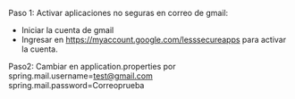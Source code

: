 Paso 1:
Activar aplicaciones no seguras en correo de gmail:
- Iniciar la cuenta de gmail
- Ingresar en https://myaccount.google.com/lesssecureapps para activar la cuenta.

Paso2: Cambiar en application.properties por
spring.mail.username=test@gmail.com
spring.mail.password=Correoprueba
